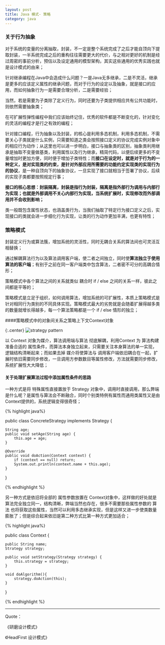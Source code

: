 ```yaml
---
layout: post
title: Java 模式- 策略
category: java
---
```


### 关于行为抽象

对于系统的变量的分离抽取，封装，不一定是整个系统完成了之后才能自顶向下提取封装，一半系统完成之后的重构往往需要更大的代价，与之相对更好的机制是经过周密的事前分析，预估以及设定通用的模型架构，其实这些通用的优秀实践也就是设计模式的由来；

针对继承编程在Java中会造成什么问题？一是Java无多继承，二是不灵活，继承是更多的应该定义属性的继承问题，而对于行为的设定以及抽象，就是接口的应用，而如何抽象行为一是需要合理分析，二是需要经验；

当然，若是需要为子类除了定义行为，同时还要为子类提供相应共有公共功能时，则依然需要抽象类；

在可扩展性弹性编程中我们应该始终记住，优秀的软件都是不断变化的，针对变化的灵活的编程才是行之有效的编程；

针对接口编程，行为抽象以及封装，的核心是利用多态机制，利用多态机制，不需要关心子类就是什么实例，只需要知道之类会按照接口定义的协议完成实例对象中的相应行为动作；从这里也可以进一步明白，接口与抽象类的区别，抽象类利用继承是抽取不变量做基类，利用属性以及行为继承，精简代码，以便后续更多的不变量增加时更加方便，同时便于增加子类特性；而**接口在设定时，就是对于行为的一种定义，是对实现类的约束，是针对外部应用所需要的功能约定实现类的实现行为的协议**，是一种自顶向下的抽象协议，一旦实现了接口就相当于签署了协议，后续的实现子类都要按照规定行事；

**接口的核心思想：封装隔离，封装是指行为封装，隔离是指外部行为调用与内部行为实现；也就是外部调用不关心内部行为实现，当系统扩展时，实现修改而外部调用并不会收到影响；**

类一般既包含属性状态，也涵盖类行为，当我们抽取了特定行为接口定义之后，实现接口的类就会进一步细化行为实现，让类的行为动作更加丰满，也更有特性；

### 策略模式

封装定义行为或算法簇，增加系统的灵活性，同时无耦合关系的算法间也可灵活互相替换；

通过解耦算法行为以及算法调用客户端，使二者之间独立，同时使**算法独立于使用算法的客户端**；有别于之前在同一客户端类中包含算法，二者密不可分的高耦合情形；

 策略模式中各个算法之间的关系就类似 耦合时 if / else 之间的关系一样，彼此之间都是平等的；

 策略模式是立足于组织，如何调用算法，增加系统的可扩展性，本质上策略模式是针对相同行为类别的不同具体实现。策略模式最大的劣势就是会随着扩展得越多类的数量就增长得越多，每一个算法策略都是一个 if / else 情形的独立；

####策略模式中的对象间关系之策略上下文Context对象



{:.center}
![strategy pattern](https://file.oncelee.com/assets%2Fimg%2F20160120%2Fstrategy.png)

以 Context 对象为媒介，算法调用端与算法 彻底解耦，利用Context 为  算法构建准备合适的 属性条件，而算法本身独立起来，只需要关注本身算法的单一实现，逻辑结构清晰起来；而如果去掉 媒介将使算法与 调用客户端依旧耦合在一起，扩展时依旧需要同步修改，一旦调用方参数数目等属性修改，方法就需要同步修改，系统扩展性大大降低；

#### 关于处理扩展算法过程中添加属性条件的思路

一种方式是将 特殊属性直接置放于 Strategy 对象中，调用时直接调用，那么弊端是什么呢？是属性与算法会不断融合，同时个别类特例有属性而通用类属性又是由Context提供的，系统逻辑变得很奇怪；

{% highlight java%}

public class ConcreteStrategy implements Strategy {

    String age;
    public void setAge(String age) {
        this.age = age;
    }

    @Override
    public void doAction(Context context) {
        if (context == null) return;
        System.out.println(context.name + this.age);
    }
}

{% endhighlight %}

另一种方式是依旧将全部的 属性参数放置在 Context对象中，这样做的好处就是 算法完全独立同一，结构清晰，弊端当然也存在，很多不需要那些属性参数的 算法 也将获取这些属性，当然可以利用多态继承实现，但是这样又进一步使类数量膨胀了；但是综合起来依旧是第二种方式比第一种方式更加适合；

{% highlight java%}

public class Context {

    public String name;
    Strategy strategy;

    public void setStrategy(Strategy strategy) {
        this.strategy = strategy;
    }

    void doAlgorithm(){    
        strategy.doAction(this);
    }
}

{% endhighlight %}

---

Quote：

《研磨设计模式》

《HeadFirst 设计模式》